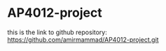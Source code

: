 # AP4012-project
this is the link to github repository: 
https://github.com/amirmammad/AP4012-project.git
